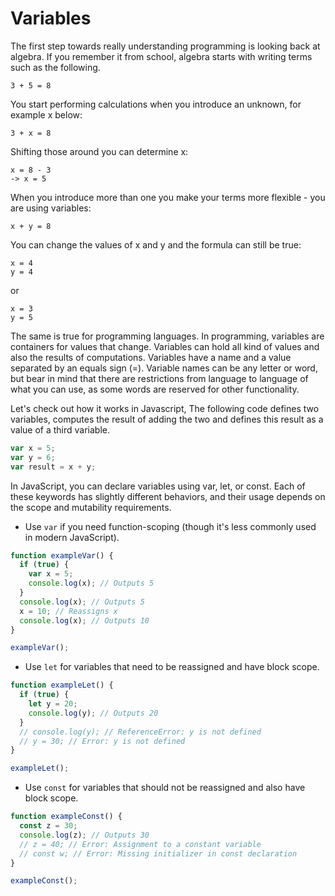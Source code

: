 # Variables

The first step towards really understanding programming is looking back at algebra. If you remember it from school, algebra starts with writing terms such as the following.

```
3 + 5 = 8
```

You start performing calculations when you introduce an unknown, for example x below:

```
3 + x = 8
```

Shifting those around you can determine x:

```
x = 8 - 3
-> x = 5
```

When you introduce more than one you make your terms more flexible - you are using variables:

```
x + y = 8
```

You can change the values of x and y and the formula can still be true:

```
x = 4
y = 4
```

or

```
x = 3
y = 5
```

The same is true for programming languages. In programming, variables are containers for values that change. Variables can hold all kind of values and also the results of computations. Variables have a name and a value separated by an equals sign (=). Variable names can be any letter or word, but bear in mind that there are restrictions from language to language of what you can use, as some words are reserved for other functionality.

Let's check out how it works in Javascript, The following code defines two variables, computes the result of adding the two and defines this result as a value of a third variable.

```js
var x = 5;
var y = 6;
var result = x + y;
```

In JavaScript, you can declare variables using var, let, or const. Each of these keywords has slightly different behaviors, and their usage depends on the scope and mutability requirements.

- Use `var` if you need function-scoping (though it's less commonly used in modern JavaScript).
```js 
function exampleVar() {
  if (true) {
    var x = 5;
    console.log(x); // Outputs 5
  }
  console.log(x); // Outputs 5
  x = 10; // Reassigns x
  console.log(x); // Outputs 10
}

exampleVar();
```


- Use `let` for variables that need to be reassigned and have block scope.
```js
function exampleLet() {
  if (true) {
    let y = 20;
    console.log(y); // Outputs 20
  }
  // console.log(y); // ReferenceError: y is not defined
  // y = 30; // Error: y is not defined
}

exampleLet();

```

- Use `const` for variables that should not be reassigned and also have block scope.
```js
function exampleConst() {
  const z = 30;
  console.log(z); // Outputs 30
  // z = 40; // Error: Assignment to a constant variable
  // const w; // Error: Missing initializer in const declaration
}

exampleConst();

```